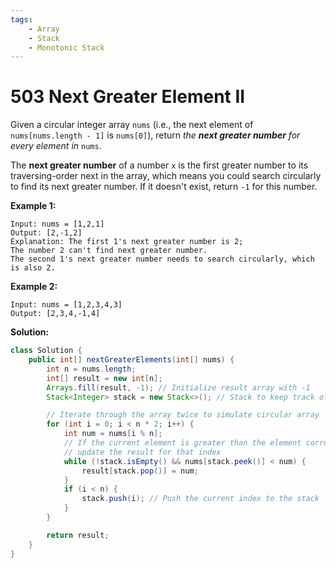 ```yaml
---
tags:
    - Array
    - Stack
    - Monotonic Stack
---
```


# 503 Next Greater Element II

Given a circular integer array `nums` (i.e., the next element of `nums[nums.length - 1]` is `nums[0]`), return *the **next greater number** for every element in* `nums`.

The **next greater number** of a number `x` is the first greater number to its traversing-order next in the array, which means you could search circularly to find its next greater number. If it doesn't exist, return `-1` for this number.

 

**Example 1:**

```
Input: nums = [1,2,1]
Output: [2,-1,2]
Explanation: The first 1's next greater number is 2; 
The number 2 can't find next greater number. 
The second 1's next greater number needs to search circularly, which is also 2.
```

**Example 2:**

```
Input: nums = [1,2,3,4,3]
Output: [2,3,4,-1,4]
```

 

**Solution:**

```java
class Solution {
    public int[] nextGreaterElements(int[] nums) {
        int n = nums.length;
        int[] result = new int[n];
        Arrays.fill(result, -1); // Initialize result array with -1
        Stack<Integer> stack = new Stack<>(); // Stack to keep track of indices

        // Iterate through the array twice to simulate circular array
        for (int i = 0; i < n * 2; i++) {
            int num = nums[i % n];
            // If the current element is greater than the element corresponding to the index at the stack's top,
            // update the result for that index
            while (!stack.isEmpty() && nums[stack.peek()] < num) {
                result[stack.pop()] = num;
            }
            if (i < n) {
                stack.push(i); // Push the current index to the stack
            }
        }

        return result;
    }
}
```

